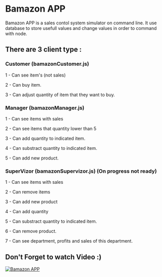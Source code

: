 # Bamazon APP

Bamazon APP is a sales contol system simulator on command line. It use database to store usefull values and change values in order to command with node. 

 ## There are 3 client type : 
### Customer (bamazonCustomer.js)
 1 - Can see item's (not sales)

 2 - Can buy item.

 3 - Can adjust quantity of item that they want to buy. 
### Manager (bamazonManager.js)
1 - Can see items with sales

2 - Can see items that quantity lower than 5

3 - Can add quantity to indicated item.

4 - Can substract quantity to indicated item.

5 - Can add new product.
### SuperVizor (bamazonSupervizor.js) (On progress not ready)

1 - Can see items with sales

2 - Can remove items

3 - Can add new product

4 - Can add quantity

5 - Can substract quantity to indicated item.

6 - Can remove product.

7 - Can see department, profits and sales of this department. 


## Don't Forget to watch Video :)

[![Bamazon APP](http://img.youtube.com/vi/uUgG9cvsJk4/0.jpg)](https://www.youtube.com/watch?v=jPqM65Yamdo "Bamazon App")
